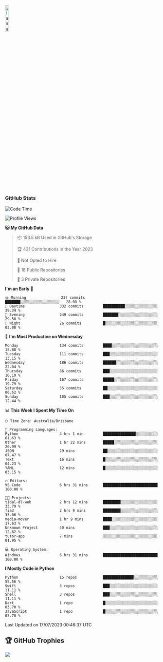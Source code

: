 <p align="left"><img width=15%" src="https://github.com/alansmathew/alansmathew/raw/master/lang.gif" alt="lang image here" /></p>

# <h3 align="left">GitHub Stats</h3>

<!--START_SECTION:waka-->
![Code Time](http://img.shields.io/badge/Code%20Time-292%20hrs%2031%20mins-blue)

![Profile Views](http://img.shields.io/badge/Profile%20Views-0-blue)

**🐱 My GitHub Data** 

> 📦 153.5 kB Used in GitHub's Storage 
 > 
> 🏆 431 Contributions in the Year 2023
 > 
> 🚫 Not Opted to Hire
 > 
> 📜 18 Public Repositories 
 > 
> 🔑 3 Private Repositories 
 > 
**I'm an Early 🐤** 

```text
🌞 Morning                237 commits         ███████░░░░░░░░░░░░░░░░░░   28.08 % 
🌆 Daytime                332 commits         ██████████░░░░░░░░░░░░░░░   39.34 % 
🌃 Evening                249 commits         ███████░░░░░░░░░░░░░░░░░░   29.50 % 
🌙 Night                  26 commits          █░░░░░░░░░░░░░░░░░░░░░░░░   03.08 % 
```
📅 **I'm Most Productive on Wednesday** 

```text
Monday                   134 commits         ████░░░░░░░░░░░░░░░░░░░░░   15.88 % 
Tuesday                  111 commits         ███░░░░░░░░░░░░░░░░░░░░░░   13.15 % 
Wednesday                186 commits         ██████░░░░░░░░░░░░░░░░░░░   22.04 % 
Thursday                 86 commits          ███░░░░░░░░░░░░░░░░░░░░░░   10.19 % 
Friday                   167 commits         █████░░░░░░░░░░░░░░░░░░░░   19.79 % 
Saturday                 55 commits          ██░░░░░░░░░░░░░░░░░░░░░░░   06.52 % 
Sunday                   105 commits         ███░░░░░░░░░░░░░░░░░░░░░░   12.44 % 
```


📊 **This Week I Spent My Time On** 

```text
🕑︎ Time Zone: Australia/Brisbane

💬 Programming Languages: 
Python                   4 hrs 1 min         ███████████████░░░░░░░░░░   61.63 % 
Other                    1 hr 22 mins        █████░░░░░░░░░░░░░░░░░░░░   20.99 % 
JSON                     29 mins             ██░░░░░░░░░░░░░░░░░░░░░░░   07.47 % 
Text                     16 mins             █░░░░░░░░░░░░░░░░░░░░░░░░   04.23 % 
YAML                     12 mins             █░░░░░░░░░░░░░░░░░░░░░░░░   03.15 % 

🔥 Editors: 
VS Code                  6 hrs 31 mins       █████████████████████████   100.00 % 

🐱‍💻 Projects: 
tidal-dl-web             2 hrs 12 mins       ████████░░░░░░░░░░░░░░░░░   33.79 % 
fia3                     2 hrs 9 mins        ████████░░░░░░░░░░░░░░░░░   33.06 % 
media-mover              1 hr 9 mins         ████░░░░░░░░░░░░░░░░░░░░░   17.63 % 
Unknown Project          50 mins             ███░░░░░░░░░░░░░░░░░░░░░░   12.82 % 
tutor-app                7 mins              ░░░░░░░░░░░░░░░░░░░░░░░░░   01.95 % 

💻 Operating System: 
Windows                  6 hrs 31 mins       █████████████████████████   100.00 % 
```

**I Mostly Code in Python** 

```text
Python                   15 repos            ██████████████░░░░░░░░░░░   55.56 % 
Swift                    3 repos             ███░░░░░░░░░░░░░░░░░░░░░░   11.11 % 
Shell                    3 repos             ███░░░░░░░░░░░░░░░░░░░░░░   11.11 % 
Dart                     1 repo              █░░░░░░░░░░░░░░░░░░░░░░░░   03.70 % 
JavaScript               1 repo              █░░░░░░░░░░░░░░░░░░░░░░░░   03.70 % 
```




 Last Updated on 17/07/2023 00:46:37 UTC
<!--END_SECTION:waka-->

## 🏆 GitHub Trophies

![](https://github-profile-trophy.vercel.app/?username=samh06&theme=discord&no-frame=true&no-bg=false&margin-w=4)
